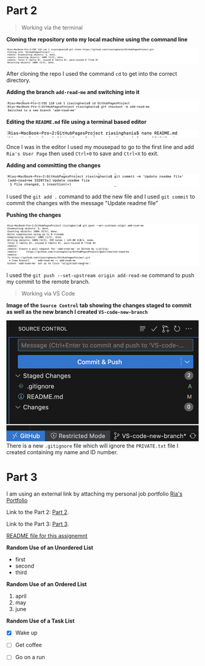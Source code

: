 # Part 2 

> Working via the terminal 

**Cloning the repository onto my local machine using the command line**

![Alt Text](Screenshots/Screen%20Shot%202025-04-02%20at%2012.35.10%20PM.png)

After cloning the repo I used the command `cd` to get into the correct directory. 

**Adding the branch `add-read-me` and switching into it**

![Alt Text](Screenshots/Screen%20Shot%202025-04-02%20at%2012.35.33%20PM.png)

**Editing the `README.md` file using a terminal based editor**

![Alt Text](Screenshots/Screen%20Shot%202025-04-02%20at%2012.35.53%20PM.png)

Once I was in the editor I used my mousepad to go to the first line and add `Ria's User Page` then used `Ctrl+0` to save and `Ctrl+X` to exit.

**Adding and committing the changes**

![Alt Text](Screenshots/Screen%20Shot%202025-04-02%20at%201.47.59%20PM.png)

I used the `git add .` command to add the new file and I used `git commit` to commit the changes with the message "Update readme file"

**Pushing the changes**

![Alt Text](Screenshots/Screen%20Shot%202025-04-02%20at%2012.36.19%20PM.png)

I used the `git push --set-upstream origin add-read-me` command to push my commit to the remote branch. 

> Working via VS Code

**Image of the `Source Control` tab showing the changes staged to commit as well as the new branch I created `VS-code-new-branch`**

![Alt Text](Screenshots/Screen%20Shot%202025-04-02%20at%2012.48.10%20PM.png)
![Alt Text](Screenshots/Screen%20Shot%202025-04-02%20at%2012.59.16%20PM.png)
There is a new `.gitignore` file which will ignore the `PRIVATE.txt` file I created containing my name and ID number. 

# Part 3

I am using an external link by attaching my personal job portfolio [Ria's Portfolio](https://riasinghania.github.io)

Link to the Part 2: [Part 2](#part-2).

Link to the Part 3: [Part 3](#part-3).

[README file for this assignemnt](README.md)

**Random Use of an Unordered List**
- first
- second
- third

**Random Use of an Ordered List**
1. april
2. may
3. june

**Random Use of a Task List**
- [x] Wake up
- [ ] Get coffee
- [ ] Go on a run

